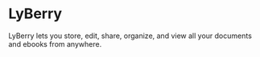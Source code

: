 # LyBerry
LyBerry lets you store, edit, share, organize, and view all your documents and ebooks from anywhere.
